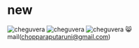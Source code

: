 # new
![cheguvera](https://images.unsplash.com/photo-1471879832106-c7ab9e0cee23?ixlib=rb-1.2.1&ixid=MnwxMjA3fDB8MHxleHBsb3JlLWZlZWR8Mnx8fGVufDB8fHx8&w=1000&q=80)
![cheguvera](https://images.saatchiart.com/saatchi/1143342/art/5864195/4933993-FUQIUUXT-7.jpg)
![cheguvera](https://ih1.redbubble.net/image.300891526.2595/flat,750x,075,f-pad,750x1000,f8f8f8.u2.jpg)
😸
mail(chopparaputaruni@gmail.com)
